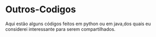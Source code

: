 # Outros-Codigos

Aqui estão alguns códigos feitos em python ou em java,dos quais eu considerei interessante para serem compartilhados.
